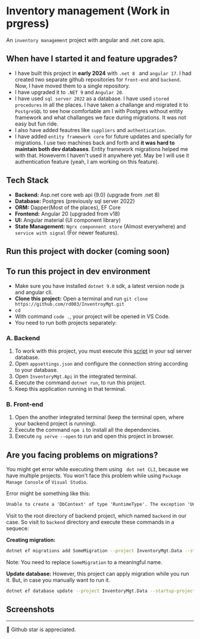 # Inventory management (Work in prgress)

An `inventory management` project with angular and .net core apis.

## When have I started it and feature upgrades?

- I have built this project in **early 2024** with `.net 8 ` and `angular 17`. I had created two separate github repositories for `front-end` and `backend`. Now, I have moved them to a single repository.
- I have upgraded it to `.NET 9` and `Angular 20`.
- I have used `sql server 2022` as a database. I have used `stored procedures` in all the places. I have taken a challange and migrated it to `PostgreSQL` to see how comfortable am I with Postgres without entity framework and what challanges we face during migrations. It was not easy but fun ride.
- I also have added feautres like `suppliers` and `authentication`.
- I have added `entity framework core` for future updates and specially for migrations. I use two machines back and forth and **it was hard to maintain both dev databases**. Entity framework migrations helped me with that. Howeverm I haven't used it anywhere yet. May be I will use it authentication feature (yeah, I am working on this feature).

## Tech Stack

- **Backend:** Asp.net core web api (9.0) (upgrade from .net 8)
- **Database:** Postgres (previously sql server 2022)
- **ORM:** Dapper(Most of the places), EF Core
- **Frontend:** Angular 20  (upgraded from v18)
- **UI:** Angular material (UI component library)
- **State Management:** `Ngrx componnent store` (Almost everywhere) and `service with signal` (For newer features).

## Run this project with docker (coming soon)

## To run this project in dev environment

- Make sure you have installed `dotnet 9.0` sdk, a latest version node js and angular cli.
- **Clone this project:** Open a terminal and run `git clone https://github.com/rd003/InventroyMgt.git`
- `cd `
- With command `code .`, your project will be opened in VS Code.
- You need to run both projects separately:

### A. Backend

1. To work with this project, you must execute this [script](./database/db.sql) in your sql server database.
2. Open `appsettings.json` and configure the connection string according to your database.
3. Open `InventoryMgt.Api` in the integrated terminal.
4. Execute the command `dotnet run`, to run this project.
5. Keep this application running in that terminal.

### B. Front-end

1. Open the another integrated terminal (keep the terminal open, where your backend project is running).
2. Execute the command `npm i` to install all the dependencies.
3. Execute `ng serve --open` to run and open this project in browser.

## Are you facing problems on migrations?

You might get error while executing them using ` dot net CLI`, because we have multiple projects. You won't face this problem while using `Package Manage Console` of `Visual Studio`.

Error might be something like this:

```txt
Unable to create a 'DbContext' of type 'RuntimeType'. The exception 'Unable to resolve service for type 'Microsoft.EntityFrameworkCore.DbContextOptions`1[InventoryMgt.Data.models.AppDbContext]' while attempting to activate 'InventoryMgt.Data.models.AppDbContext'.' was thrown while attempting to create an instance. For the different patterns supported at design time, see https://go.microsoft.com/fwlink/?linkid=851728
```

Visit to the root directory of backend project, which named `backend` in our case. So visit to `backend` directory and execute these commands in a sequece:

**Creating migration:**

```sh
dotnet ef migrations add SomeMigration --project InventoryMgt.Data --startup-project InventoryMgt.Api
```

Note: You need to replace `SomeMigration` to a meaningful name.

**Update database:** However, this project can apply migration while you run it. But, in case you manually want to run it. 

```sh
dotnet ef database update --project InventoryMgt.Data --startup-project InventoryMgt.Api
```

## Screenshots

--- 

🙂 Github star is appreciated.

